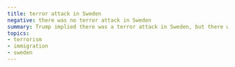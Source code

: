 ```yaml
---
title: terror attack in Sweden
negative: there was no terror attack in Sweden
summary: Trump implied there was a terror attack in Sweden, but there was no such attack.
topics:
- terrorism
- immigration
- sweden
---
```

